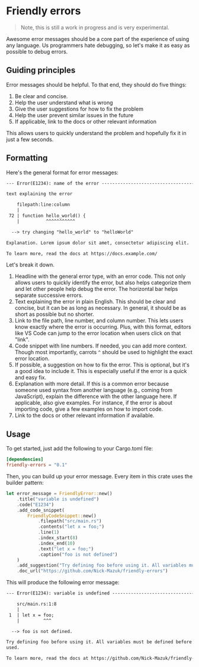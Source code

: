 # Friendly errors

> Note, this is still a work in progress and is very experimental.

Awesome error messages should be a core part of the experience of using any language. Us programmers hate debugging, so let's make it as easy as possible to debug errors.

## Guiding principles

Error messages should be helpful. To that end, they should do five things:

1. Be clear and concise.
2. Help the user understand what is wrong
3. Give the user suggestions for how to fix the problem
4. Help the user prevent similar issues in the future
5. If applicable, link to the docs or other relevant information

This allows users to quickly understand the problem and hopefully fix it in just a few seconds.

## Formatting

Here's the general format for error messages:

```txt
--- Error(E1234): name of the error -------------------------------------------

text explaining the error

    filepath:line:column
    |
 72 | function hello_world() {
    |          ^^^^^^^^^^^

  --> try changing "hello_world" to "helloWorld"

Explanation. Lorem ipsum dolor sit amet, consectetur adipiscing elit.

To learn more, read the docs at https://docs.example.com/
```

Let's break it down.

1. Headline with the general error type, with an error code. This not only allows users to quickly identify the error, but also helps categorize them and let other people help debug the error. The horizontal bar helps separate successive errors.
2. Text explaining the error in plain English. This should be clear and concise, but it can be as long as necessary. In general, it should be as short as possible but no shorter.
3. Link to the file path, line number, and column number. This lets users know exactly where the error is occurring. Plus, with this format, editors like VS Code can jump to the error location when users click on that "link".
4. Code snippet with line numbers. If needed, you can add more context. Though most importantly, carrots `^` should be used to highlight the exact error location.
5. If possible, a suggestion on how to fix the error. This is optional, but it's a good idea to include it. This is especially useful if the error is a quick and easy fix.
6. Explanation with more detail. If this is a common error because someone used syntax from another language (e.g., coming from JavaScript), explain the difference with the other language here. If applicable, also give examples. For instance, if the error is about importing code, give a few examples on how to import code.
7. Link to the docs or other relevant information if available.

## Usage

To get started, just add the following to your Cargo.toml file:

```toml
[dependencies]
friendly-errors = "0.1"
```

Then, you can build up your error message. Every item in this crate uses the builder pattern:

```rust
let error_message = FriendlyError::new()
    .title("variable is undefined")
    .code("E1234")
    .add_code_snippet(
        FriendlyCodeSnippet::new()
            .filepath("src/main.rs")
            .contents("let x = foo;")
            .line(1)
            .index_start(8)
            .index_end(10)
            .text("let x = foo;")
            .caption("foo is not defined")
    )
    .add_suggestion("Try defining foo before using it. All variables must be defined before they're used.")
    .doc_url("https://github.com/Nick-Mazuk/friendly-errors")
```

This will produce the following error message:

```txt
--- Error(E1234): variable is undefined ---------------------------------------

    src/main.rs:1:8
    |
 1  | let x = foo;
    |         ^^^

  --> foo is not defined.

Try defining foo before using it. All variables must be defined before they're
used.

To learn more, read the docs at https://github.com/Nick-Mazuk/friendly-errors
```
